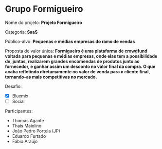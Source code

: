 # Grupo Formigueiro

Nome do projeto: **Projeto Formigueiro**

Categoria: **SaaS**

Público-alvo: **Pequenas e médias empresas do ramo de vendas**

Proposta de valor única: **Formigueiro é uma plataforma de crowdfund voltada para
pequenas e médias empresas, onde elas tem a possibilidade de, juntas, realizarem
grandes encomendas de produtos junto ao fornecedor, e ganhar assim um desconto no
valor final da compra. O que acaba refletindo diretamamente no valor de venda
para o cliente final, tornando-as mais competitivas no mercado.**

Desafio:

- [x] Bluemix
- [ ] Social

Participantes:

- Thomás Agante
- Thais Maiolino
- João Pedro Portela (JP)
- Eduardo Furtado
- Fábio Araújo
